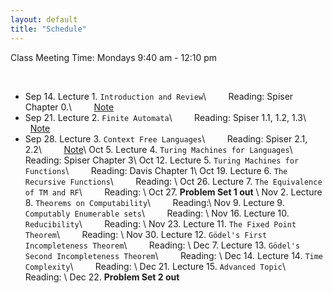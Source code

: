 ```yaml
---
layout: default
title: "Schedule"
---
```


Class Meeting Time: Mondays 9:40 am - 12:10 pm

<br>

* Sep 14. Lecture 1. `Introduction and Review`\\
&nbsp; &nbsp; &nbsp; &nbsp; Reading: Spiser Chapter 0.\\
&nbsp; &nbsp; &nbsp; &nbsp; [Note](/assets/Review.pdf)
* Sep 21. Lecture 2. `Finite Automata`\\
&nbsp; &nbsp; &nbsp; &nbsp; Reading: Spiser 1.1, 1.2, 1.3\\
&nbsp; &nbsp; &nbsp; &nbsp; [Note](/assets/FA.pdf)
* Sep 28. Lecture 3. `Context Free Languages`\\
&nbsp; &nbsp; &nbsp; &nbsp; Reading: Spiser 2.1, 2.2\\
&nbsp; &nbsp; &nbsp; &nbsp; [Note](/assets/CFG.pdf)\\
Oct 5. Lecture 4. `Turing Machines for Languages`\\
&nbsp; &nbsp; &nbsp; &nbsp; Reading: Spiser Chapter 3\\
Oct 12. Lecture 5. `Turing Machines for Functions`\\
&nbsp; &nbsp; &nbsp; &nbsp; Reading: Davis Chapter 1\\
Oct 19. Lecture 6. `The Recursive Functions`\\
&nbsp; &nbsp; &nbsp; &nbsp; Reading: \\
Oct 26. Lecture 7. `The Equivalence of TM and RF`\\
&nbsp; &nbsp; &nbsp; &nbsp; Reading: \\
Oct 27. **Problem Set 1 out** \\
Nov 2. Lecture 8. `Theorems on Computability`\\
&nbsp; &nbsp; &nbsp; &nbsp; Reading:\\
Nov 9. Lecture 9. `Computably Enumerable sets`\\
&nbsp; &nbsp; &nbsp; &nbsp; Reading: \\
Nov 16. Lecture 10. `Reducibility`\\
&nbsp; &nbsp; &nbsp; &nbsp; Reading:  \\
Nov 23. Lecture 11. `The Fixed Point Theorem`\\
&nbsp; &nbsp; &nbsp; &nbsp; Reading: \\
Nov 30. Lecture 12. `Gödel's First Incompleteness Theorem`\\
&nbsp; &nbsp; &nbsp; &nbsp; Reading: \\
Dec 7. Lecture 13. `Gödel's Second Incompleteness Theorem`\\
&nbsp; &nbsp; &nbsp; &nbsp; Reading: \\
Dec 14. Lecture 14. `Time Complexity`\\
&nbsp; &nbsp; &nbsp; &nbsp; Reading: \\
Dec 21. Lecture 15. `Advanced Topic`\\
&nbsp; &nbsp; &nbsp; &nbsp; Reading: \\
Dec 22. **Problem Set 2 out**